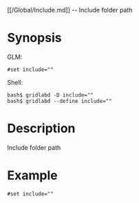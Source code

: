 [[/Global/Include.md]] -- Include folder path

# Synopsis
GLM:
~~~
#set include=""
~~~
Shell:
~~~
bash$ gridlabd -D include=""
bash$ gridlabd --define include=""
~~~

# Description

Include folder path

# Example

~~~
#set include=""
~~~
